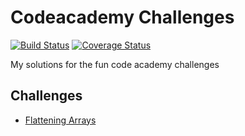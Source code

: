 # Codeacademy Challenges
[![Build Status](https://travis-ci.org/danielsan/codeacademy-challenges.svg?branch=master)](https://travis-ci.org/danielsan/codeacademy-challenges) [![Coverage Status][coverage-image]][coverage-url]



My solutions for the fun code academy challenges

## Challenges
* [Flattening Arrays](flattening-arrays)


[coverage-image]: https://img.shields.io/codecov/c/github/danielsan/codeacademy-challenges.svg
[coverage-url]: https://codecov.io/github/danielsan/codeacademy-challenges?branch=master
